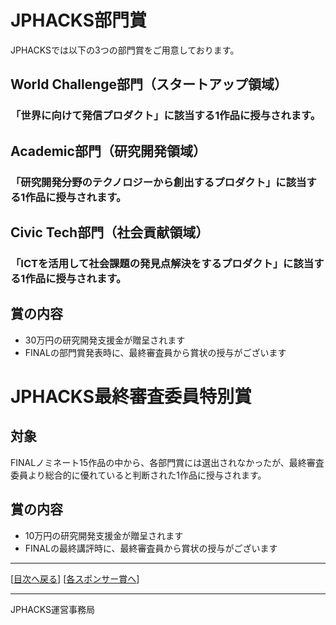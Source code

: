 # JPHACKS部門賞
JPHACKSでは以下の3つの部門賞をご用意しております。
## World Challenge部門（スタートアップ領域）
### 「世界に向けて発信プロダクト」に該当する1作品に授与されます。

## Academic部門（研究開発領域）
### 「研究開発分野のテクノロジーから創出するプロダクト」に該当する1作品に授与されます。

## Civic Tech部門（社会貢献領域）
### 「ICTを活用して社会課題の発見点解決をするプロダクト」に該当する1作品に授与されます。

## 賞の内容
* 30万円の研究開発支援金が贈呈されます
* FINALの部門賞発表時に、最終審査員から賞状の授与がございます

# JPHACKS最終審査委員特別賞
## 対象
FINALノミネート15作品の中から、各部門賞には選出されなかったが、最終審査委員より総合的に優れていると判断された1作品に授与されます。

## 賞の内容
* 10万円の研究開発支援金が贈呈されます
* FINALの最終講評時に、最終審査員から賞状の授与がございます

--------------
[[目次へ戻る](../README.md)] [[各スポンサー賞へ](sponsor-prize.md)]

----
JPHACKS運営事務局
